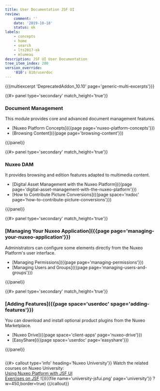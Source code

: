 ```yaml
---
title: User Documentation JSF UI
review:
    comment: ''
    date: '2019-10-18'
    status: ok
labels:
    - concepts
    - home
    - search
    - lts2017-ok
    - mlumeau
description: JSF UI User Documentation
tree_item_index: 200
version_override:
    '810': 810/userdoc
---
```


{{{multiexcerpt 'DeprecatedAddon_10.10' page='generic-multi-excerpts'}}}

<div class="row" data-equalizer data-equalize-on="medium">
<div class="column medium-6">
{{#> panel type='secondary' match_height='true'}}

### Document Management

This module provides core and advanced document management features.

- [Nuxeo Platform Concepts]({{page page='nuxeo-platform-concepts'}})
- [Browsing Content]({{page page='browsing-content'}})

{{/panel}}
</div>

<div class="column medium-6">
{{#> panel type='secondary' match_height='true'}}

### Nuxeo DAM

It provides browsing and edition features adapted to multimedia content.

- [Digital Asset Management with the Nuxeo Platform]({{page page='digital-asset-management-with-the-nuxeo-platform'}})
- [How to Contribute Picture Conversions]({{page space='nxdoc' page='how-to-contribute-picture-conversions'}})

{{/panel}}
</div>
</div>

<div class="row" data-equalizer data-equalize-on="medium">
<div class="column medium-6">
{{#> panel type='secondary' match_height='true'}}

### [Managing Your Nuxeo Application]({{page page='managing-your-nuxeo-application'}})

Administrators can configure some elements directly from the Nuxeo Platform's user interface.

- [Managing Permissions]({{page page='managing-permissions'}})
- [Managing Users and Groups]({{page page='managing-users-and-groups'}})

{{/panel}}
</div>

<div class="column medium-6">
{{#> panel type='secondary' match_height='true'}}

### [Adding Features]({{page space='userdoc' spage='adding-features'}})

You can download and install optional product plugins from the Nuxeo Marketplace.

- [Nuxeo Drive]({{page space='client-apps' page='nuxeo-drive'}})
- [EasyShare]({{page space='userdoc' page='easyshare'}})

{{/panel}}
</div>
</div>

{{#> callout type='info' heading='Nuxeo University'}}
Watch the related courses on Nuxeo University:</br>
[Using Nuxeo Platform with JSF UI](https://university.nuxeo.com/learn/public/course/view/elearning/9/using-nuxeo-platform-with-jsf-ui)</br>
[Exercises on JSF](https://university.nuxeo.com/learn/public/course/view/elearning/111/jsf-quiz)
![]({{file name='university-jsfui.png' page='university'}} ?w=450,border=true)
{{/callout}}
